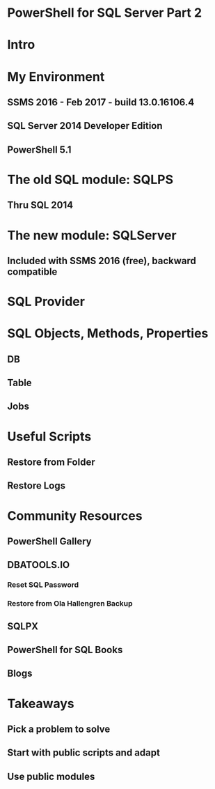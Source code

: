 # PowerShell for SQL Server Part 2
# Intro
# My Environment
## SSMS 2016 - Feb 2017 - build 13.0.16106.4
## SQL Server 2014 Developer Edition
## PowerShell 5.1
# The old SQL module: SQLPS
## Thru SQL 2014
# The new module: SQLServer
## Included with SSMS 2016 (free), backward compatible
# SQL Provider
# SQL Objects, Methods, Properties
## DB
## Table
## Jobs
# Useful Scripts
## Restore from Folder
## Restore Logs
# Community Resources
## PowerShell Gallery

## DBATOOLS.IO
### Reset SQL Password
### Restore from Ola Hallengren Backup
## SQLPX
## PowerShell for SQL Books
## Blogs
# Takeaways
## Pick a problem to solve
## Start with public scripts and adapt
## Use public modules